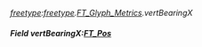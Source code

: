 _[freetype](../../modules/freetype/freetype-module.md):[freetype](../../modules/freetype/freetype-module.md).[FT\_Glyph\_Metrics](../../modules/freetype/freetype-ft_glyph_metrics.md).vertBearingX_
##### Field vertBearingX:[FT_Pos](../../modules/freetype/freetype-ft_pos.md)
